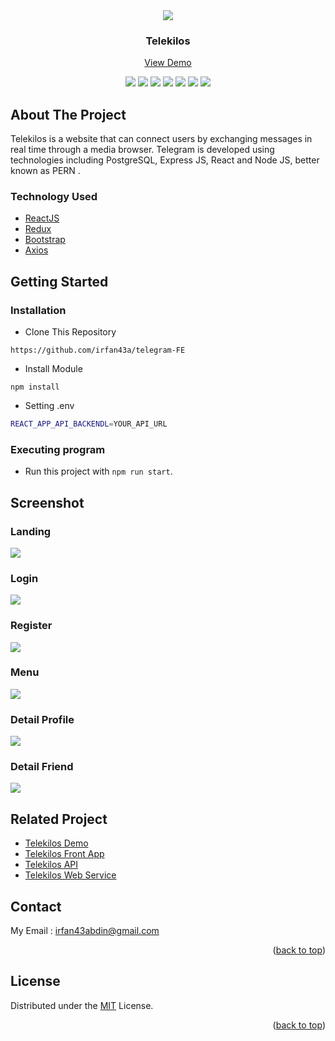 <div align="center">
  <img src="https://res.cloudinary.com/hirejob/image/upload/v1659408865/Telegram/pageimage/logo_telegram_ylpn25.jpg" />
</div>
<h3 align="center">Telekilos</h3>
<p align="center">
  <a href="https://telekilos-app.netlify.app/">View Demo</a>
   <br />
    <p align="center">
    <a href="https://reactjs.org/"><img src="https://img.shields.io/github/package-json/dependency-version/HyperCarry-Team/TukuShop-app-frontend/react?color=32C33B"></a>
    <a href="https://redux.js.org/"><img src="https://img.shields.io/github/package-json/dependency-version/HyperCarry-Team/TukuShop-app-frontend/redux?color=32C33B"></a>
    <a href="https://getbootstrap.com/"><img src="https://img.shields.io/github/package-json/dependency-version/HyperCarry-Team/TukuShop-app-frontend/bootstrap?color=32C33B"></a>
    <a href="https://axios-http.com/"><img src="https://img.shields.io/github/package-json/dependency-version/HyperCarry-Team/TukuShop-app-frontend/axios?color=32C33B"></a>
    <a href="https://momentjs.com/"><img src="https://img.shields.io/github/package-json/dependency-version/HyperCarry-Team/TukuShop-app-frontend/moment?color=32C33B"></a>
    <a href="https://socket.io/"><img src="https://img.shields.io/github/package-json/dependency-version/HyperCarry-Team/TukuShop-app-frontend/socket.io-client?color=32C33B"></a>
    <img src="https://img.shields.io/github/license/HyperCarry-Team/TukuShop-app-frontend?color=32C33B">
    </p>
</p>

<!-- ABOUT THE PROJECT -->

## About The Project

Telekilos is a website that can connect users by exchanging messages in real time through a media browser. Telegram is developed using technologies including PostgreSQL, Express JS, React and Node JS, better known as PERN .

### Technology Used

- [ReactJS](https://reactjs.org/)
- [Redux](https://redux.js.org/)
- [Bootstrap](https://getbootstrap.com/)
- [Axios](https://github.com/axios/axios)

<!-- GETTING STARTED -->

## Getting Started

### Installation

- Clone This Repository

`https://github.com/irfan43a/telegram-FE`

- Install Module

`npm install`

- Setting .env

```bash
REACT_APP_API_BACKENDL=YOUR_API_URL
```

### Executing program

- Run this project with `npm run start`.

<!-- SCREENSHOT -->

## Screenshot

### Landing

<img src="https://res.cloudinary.com/hirejob/image/upload/v1659408197/Telegram/pageimage/landing_fctw4u.jpg" />

### Login

<img src="https://res.cloudinary.com/hirejob/image/upload/v1659408176/Telegram/pageimage/login_m1pd6r.jpg" />

### Register

<img src="https://res.cloudinary.com/hirejob/image/upload/v1659408186/Telegram/pageimage/register_kprcjd.jpg" />

### Menu

<img src="https://res.cloudinary.com/hirejob/image/upload/v1659408212/Telegram/pageimage/menu_b8trka.jpg" />

### Detail Profile

<img src="https://res.cloudinary.com/hirejob/image/upload/v1659408250/Telegram/pageimage/Profile_mk2ijz.jpg" />

### Detail Friend

<img src="https://res.cloudinary.com/hirejob/image/upload/v1659408312/Telegram/pageimage/friend_detail_fr7chx.jpg" />

<!-- RELATED PROJECT -->

## Related Project

- [Telekilos Demo](https://telekilos-app.netlify.app/)
- [Telekilos Front App](https://github.com/irfan43a/telegram-FE)
- [Telekilos API](https://github.com/irfan43a/telegram-BE)
- [Telekilos Web Service](https://telekilos-app.herokuapp.com)

## Contact

My Email : irfan43abdin@gmail.com

<p align="right">(<a href="#top">back to top</a>)</p>

## License

Distributed under the [MIT](/LICENSE) License.

<p align="right">(<a href="#top">back to top</a>)</p>


